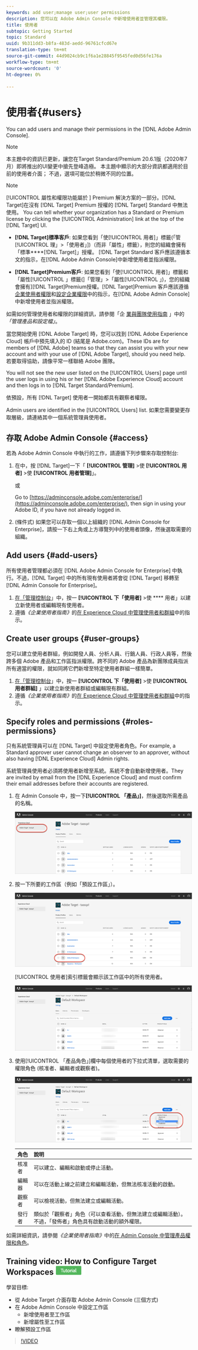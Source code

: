 ```yaml
---
keywords: add user;manage user;user permissions
description: 您可以在 Adobe Admin Console 中新增使用者並管理其權限。
title: 使用者
subtopic: Getting Started
topic: Standard
uuid: 9b311dd3-b8fa-483d-aedd-96761cfcd67e
translation-type: tm+mt
source-git-commit: 44d9024cb9c1f6a1e28845f9545fed0d56fe176a
workflow-type: tm+mt
source-wordcount: '0'
ht-degree: 0%

---
```



# 使用者{#users}

You can add users and manage their permissions in the [!DNL Adobe Admin Console].

>[!NOTE]
>
>本主題中的資訊已更新，讓您在Target Standard/Premium 20.6.1版（2020年7月）即將推出的UI變更中搶先登峰造極。 本主題中顯示的大部分資訊都適用於目前的使用者介面； 不過，選項可能位於稍微不同的位置。

>[!NOTE]
>
>[!UICONTROL 屬性和權限功能屬於 ] Premium 解決方案的一部分。[!DNL Target]在沒有 [!DNL Target] Premium 授權的 [!DNL Target] Standard 中無法使用。
>You can tell whether your organization has a Standard or Premium license by clicking the [!UICONTROL Administration] link at the top of the [!DNL Target] UI.
>
>* **[!DNL Target]標準客戶&#x200B;**: 如果您看到「使[!UICONTROL 用者]」標籤(「管[!UICONTROL 理」>「使用者」])（而非「屬性」標籤），則您的組織會擁有「標準****[!DNL Target]」授權。 [!DNL Target Standard 客戶應該遵循本文的指示，在[!DNL Adobe Admin Console]中新增使用者並指派權限。
   >
   >
* **[!DNL Target]Premium客戶&#x200B;**: 如果您看到「使[!UICONTROL 用者]」標籤和「屬性[!UICONTROL 」標籤(]「管理」>「屬性[!UICONTROL 」)，您的組織會擁有][!DNL Target]Premium授權。[!DNL Target]Premium 客戶應該遵循[企業使用者權限](/help/administrating-target/c-user-management/property-channel/property-channel.md)和[設定企業權限](/help/administrating-target/c-user-management/property-channel/properties-overview.md)中的指示，在[!DNL Adobe Admin Console]中新增使用者並指派權限。
>
>
如需如何管理使用者和權限的詳細資訊，請參閱「企 [業與團隊使用指南](https://helpx.adobe.com/enterprise/using/manage-products-and-profiles.html) 」中的 *「管理產品和設定檔」*。

當您開始使用 [!DNL Adobe Target] 時，您可以找到 [!DNL Adobe Experience Cloud] 帳戶中預先填入的 ID (結尾是 Adobe.com)。These IDs are for members of [!DNL Adobe] teams so that they can assist you with your new account and with your use of [!DNL Adobe Target], should you need help. 若要取得協助，請像平常一樣聯絡 Adobe 團隊。

You will not see the new user listed on the [!UICONTROL Users] page until the user logs in using his or her [!DNL Adobe Experience Cloud] account and then logs in to [!DNL Target Standard/Premium].

依預設，所有 [!DNL Target] 使用者一開始都具有觀察者權限。

Admin users are identified in the [!UICONTROL Users] list. 如果您需要變更存取層級，請連絡其中一個系統管理員使用者。

## 存取 Adobe Admin Console {#access}

若為 Adobe Admin Console 中執行的工作，請遵循下列步驟來存取控制台:

1. 在中，按 [!DNL Target]一下「 **[!UICONTROL 管理]** >使 **[!UICONTROL 用者]** >使 **[!UICONTROL 用者管理]**」。

   或

   Go to [https://adminconsole.adobe.com/enterprise/](https://adminconsole.adobe.com/enterprise/), then sign in using your Adobe ID, if you have not already logged in.

1. (條件式) 如果您可以存取一個以上組織的 [!DNL Admin Console for Enterprise]，請按一下右上角或上方導覽列中的使用者頭像，然後選取需要的組織。

## Add users {#add-users}

所有使用者管理都必須在 [!DNL Adobe Admin Console for Enterprise] 中執行。不過，[!DNL Target] 中的所有現有使用者將會從 [!DNL Target] 移轉至 [!DNL Admin Console for Enterprise]。

1. [在「管理控制台](../../../administrating-target/c-user-management/c-user-management/user-management.md#section_79796E0227D048F59BAE0AB02E544EBE)」中，按一 **[!UICONTROL 下「使用者]** >使 **** 用者」以建立新使用者或編輯現有使用者。
1. 遵循&#x200B;*《企業使用者指南》*&#x200B;的[在 Experience Cloud 中管理使用者和群組](https://helpx.adobe.com/enterprise/help/users.html)中的指示。

## Create user groups {#user-groups}

您可以建立使用者群組，例如開發人員、分析人員、行銷人員、行政人員等，然後跨多個 Adobe 產品和工作區指派權限。跨不同的 Adobe 產品為新團隊成員指派所有適當的權限，就如同將它們新增至特定使用者群組一樣簡單。

1. [在「管理控制台](../../../administrating-target/c-user-management/c-user-management/user-management.md#section_79796E0227D048F59BAE0AB02E544EBE)」中，按一 **[!UICONTROL 下「使用者]** >使 **[!UICONTROL 用者群組]** 」以建立新使用者群組或編輯現有群組。
1. 遵循&#x200B;*《企業使用者指南》*&#x200B;的[在 Experience Cloud 中管理使用者和群組](https://helpx.adobe.com/enterprise/help/users.html)中的指示。

## Specify roles and permissions {#roles-permissions}

只有系統管理員可以在 [!DNL Target] 中設定使用者角色。For example, a Standard approver user cannot change an observer to an approver, without also having [!DNL Experience Cloud] Admin rights.

系統管理員使用者必須將使用者新增至系統。系統不會自動新增使用者。They are invited by email from the [!DNL Experience Cloud] and must confirm their email addresses before their accounts are registered.

1. [](../../../administrating-target/c-user-management/c-user-management/user-management.md#section_79796E0227D048F59BAE0AB02E544EBE)在 Admin Console 中，按一下&#x200B;**[!UICONTROL 「產品」]**，然後選取所需產品的名稱。

   ![產品索引標籤](/help/administrating-target/c-user-management/c-user-management/assets/workspace-publisher.png)

1. 按一下所要的工作區（例如「預設工作區」）。

   ![預設工作區](/help/administrating-target/c-user-management/c-user-management/assets/default-workspace-new.png)

   [!UICONTROL 使用者]索引標籤會顯示該工作區中的所有使用者。

   ![設定使用者](/help/administrating-target/c-user-management/c-user-management/assets/configuration_users-new-publisher.png)

1. 使用[!UICONTROL 「產品角色」]欄中每個使用者的下拉式清單，選取需要的權限角色 (核准者、編輯者或觀察者)。

   ![產品角色下拉式清單](/help/administrating-target/c-user-management/c-user-management/assets/product-role-new.png)

   | 角色 | 說明 |
   |--- |--- |
   | 核准者 | 可以建立、編輯和啟動或停止活動。 |
   | 編輯器 | 可以在活動上線之前建立和編輯活動，但無法核准活動的啟動。 |
   | 觀察者 | 可以檢視活動，但無法建立或編輯活動。 |
   | 發行者 | 類似於「觀察者」角色（可以查看活動，但無法建立或編輯活動）。 不過，「發佈者」角色具有啟動活動的額外權限。 |

如需詳細資訊，請參閱&#x200B;*《企業使用者指南》*&#x200B;中的[在 Admin Console 中管理產品權限和角色](https://helpx.adobe.com/enterprise/help/manage-permissions-and-roles.html)。

## Training video: How to Configure Target Workspaces ![Tutorial badge](/help/assets/tutorial.png)

學習目標:

* 從 Adobe Target 介面存取 Adobe Admin Console (三個方式)
* 在 Adobe Admin Console 中設定工作區
   * 新增使用者至工作區
   * 新增屬性至工作區
* 瞭解預設工作區

>[!VIDEO](https://video.tv.adobe.com/v/19463/)
